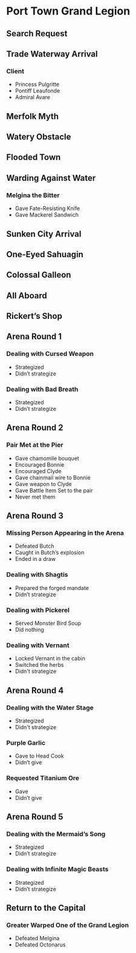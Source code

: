 # Port Town Grand Legion

## Search Request

## Trade Waterway Arrival

### Client

* Princess Pulgritte  
* Pontiff Leaufonde  
* Admiral Avare

## Merfolk Myth 

## Watery Obstacle

## Flooded Town

## Warding Against Water

### Melgina the Bitter

* Gave Fate-Resisting Knife  
* Gave Mackerel Sandwich

## Sunken City Arrival

## One-Eyed Sahuagin

## Colossal Galleon

## All Aboard

## Rickert’s Shop

## Arena Round 1

### Dealing with Cursed Weapon

* Strategized  
* Didn’t strategize

### Dealing with Bad Breath

* Strategized  
* Didn’t strategize

## Arena Round 2

### Pair Met at the Pier

* Gave chamomile bouquet
* Encouraged Bonnie  
* Encouraged Clyde
* Gave chainmail wire to Bonnie
* Gave weapon to Clyde
* Gave Battle Item Set to the pair
* Never met them 

## Arena Round 3

### Missing Person Appearing in the Arena

* Defeated Butch  
* Caught in Butch’s explosion
* Ended in a draw

### Dealing with Shagtis

* Prepared the forged mandate  
* Didn’t strategize

### Dealing with Pickerel

* Served Monster Bird Soup
* Did nothing

### Dealing with Vernant
* Locked Vernant in the cabin
* Switched the herbs
* Didn't strategize

## Arena Round 4

### Dealing with the Water Stage

* Strategized
* Didn't strategize

### Purple Garlic

* Gave to Head Cook  
* Didn’t give

### Requested Titanium Ore

* Gave  
* Didn’t give

## Arena Round 5

### Dealing with the Mermaid’s Song

* Strategized  
* Didn’t strategize

### Dealing with Infinite Magic Beasts

* Strategized  
* Didn’t strategize

## Return to the Capital

### Greater Warped One of the Grand Legion

* Defeated Melgina
* Defeated Octonarus